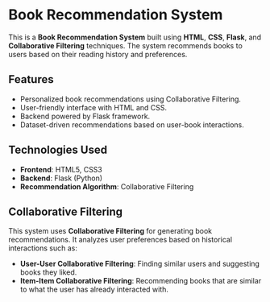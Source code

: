 # Book Recommendation System

This is a **Book Recommendation System** built using **HTML**, **CSS**, **Flask**, and **Collaborative Filtering** techniques. The system recommends books to users based on their reading history and preferences.

## Features
- Personalized book recommendations using Collaborative Filtering.
- User-friendly interface with HTML and CSS.
- Backend powered by Flask framework.
- Dataset-driven recommendations based on user-book interactions.

## Technologies Used

- **Frontend**: HTML5, CSS3
- **Backend**: Flask (Python)
- **Recommendation Algorithm**: Collaborative Filtering
  

## Collaborative Filtering

This system uses **Collaborative Filtering** for generating book recommendations. It analyzes user preferences based on historical interactions such as:
- **User-User Collaborative Filtering**: Finding similar users and suggesting books they liked.
- **Item-Item Collaborative Filtering**: Recommending books that are similar to what the user has already interacted with.

